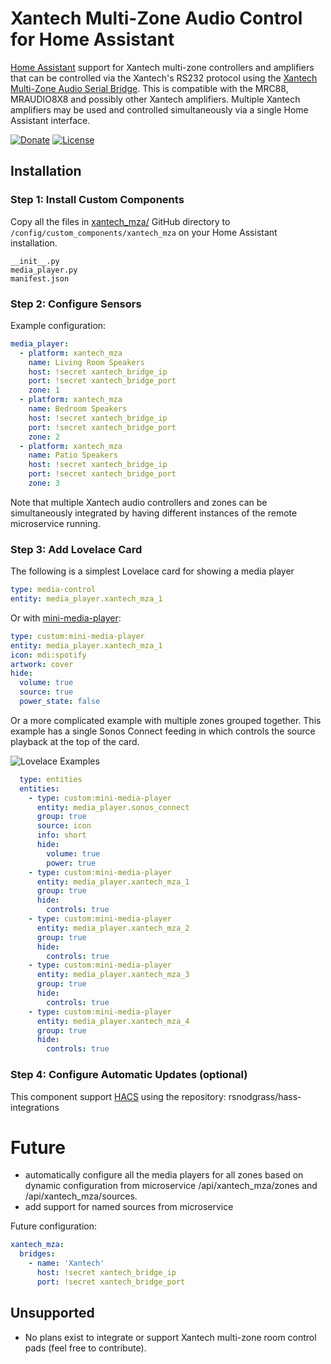 # Xantech Multi-Zone Audio Control for Home Assistant

[Home Assistant](https://www.home-assistant.io/) support for Xantech multi-zone controllers and amplifiers that can be controlled via the Xantech's RS232 protocol using the [Xantech Multi-Zone Audio Serial Bridge](). This is compatible with the MRC88, MRAUDIO8X8 and possibly other Xantech amplifiers. Multiple Xantech amplifiers may be used and controlled simultaneously via a single Home Assistant interface.

[![Donate](https://img.shields.io/badge/Donate-PayPal-green.svg)](https://www.paypal.com/cgi-bin/webscr?cmd=_donations&business=WREP29UDAMB6G)
[![License](https://img.shields.io/badge/License-Apache%202.0-blue.svg)](https://opensource.org/licenses/Apache-2.0)

## Installation

### Step 1: Install Custom Components

Copy all the files in [xantech_mza/](https://github.com/rsnodgrass/hass-integrations/tree/master/custom_components/xantech_mza) GitHub directory to `/config/custom_components/xantech_mza` on your Home Assistant installation.

```
__init__.py 
media_player.py
manifest.json
```

### Step 2: Configure Sensors

Example configuration:

```yaml
media_player:
  - platform: xantech_mza
    name: Living Room Speakers
    host: !secret xantech_bridge_ip
    port: !secret xantech_bridge_port
    zone: 1
  - platform: xantech_mza
    name: Bedroom Speakers
    host: !secret xantech_bridge_ip
    port: !secret xantech_bridge_port
    zone: 2
  - platform: xantech_mza
    name: Patio Speakers
    host: !secret xantech_bridge_ip
    port: !secret xantech_bridge_port
    zone: 3
```

Note that multiple Xantech audio controllers and zones can be simultaneously integrated by having
different instances of the remote microservice running.

### Step 3: Add Lovelace Card

The following is a simplest Lovelace card for showing a media player

```yaml
type: media-control
entity: media_player.xantech_mza_1
```

Or with [mini-media-player](https://github.com/kalkih/mini-media-player):

```yaml
type: custom:mini-media-player
entity: media_player.xantech_mza_1
icon: mdi:spotify
artwork: cover
hide:
  volume: true
  source: true
  power_state: false
```

Or a more complicated example with multiple zones grouped together. This example has a single Sonos Connect feeding in which controls the source playback at the top of the card.

![Lovelace Examples](https://user-images.githubusercontent.com/457678/52081831-800cec80-259b-11e9-9b35-63b23805c879.png)

```yaml
  type: entities
  entities:
    - type: custom:mini-media-player
      entity: media_player.sonos_connect
      group: true
      source: icon
      info: short
      hide:
        volume: true
        power: true
    - type: custom:mini-media-player
      entity: media_player.xantech_mza_1
      group: true
      hide:
        controls: true
    - type: custom:mini-media-player
      entity: media_player.xantech_mza_2
      group: true
      hide:
        controls: true
    - type: custom:mini-media-player
      entity: media_player.xantech_mza_3
      group: true
      hide:
        controls: true
    - type: custom:mini-media-player
      entity: media_player.xantech_mza_4
      group: true
      hide:
        controls: true
```

### Step 4: Configure Automatic Updates (optional)

This component support [HACS](https://github.com/custom-components/hacs) using the repository: rsnodgrass/hass-integrations

# Future

* automatically configure all the media players for all zones based on dynamic configuration from microservice /api/xantech_mza/zones and /api/xantech_mza/sources.
* add support for named sources from microservice

Future configuration:

```yaml
xantech_mza:
  bridges:
    - name: 'Xantech'
      host: !secret xantech_bridge_ip
      port: !secret xantech_bridge_port
```

## Unsupported

* No plans exist to integrate or support Xantech multi-zone room control pads (feel free to contribute).
